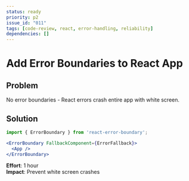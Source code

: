 ```yaml
---
status: ready
priority: p2
issue_id: "011"
tags: [code-review, react, error-handling, reliability]
dependencies: []
---
```


# Add Error Boundaries to React App

## Problem

No error boundaries - React errors crash entire app with white screen.

## Solution

```jsx
import { ErrorBoundary } from 'react-error-boundary';

<ErrorBoundary FallbackComponent={ErrorFallback}>
  <App />
</ErrorBoundary>
```

**Effort**: 1 hour  
**Impact**: Prevent white screen crashes
